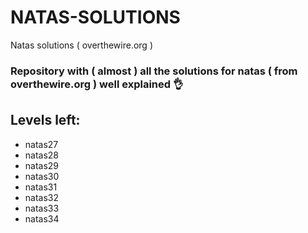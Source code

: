 # NATAS-SOLUTIONS
Natas solutions ( overthewire.org )

### Repository with ( almost ) all the solutions for natas ( from overthewire.org ) well explained 👌
 
## Levels left:

- natas27
- natas28
- natas29
- natas30
- natas31
- natas32
- natas33
- natas34
